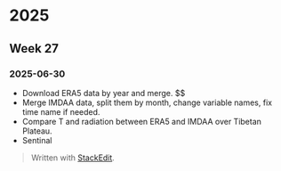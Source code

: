# 2025
## Week 27
### 2025-06-30
- Download ERA5 data by year and merge. $$
- Merge IMDAA data, split them by month, change variable names, fix time name if needed.
- Compare T and radiation between ERA5 and IMDAA over Tibetan Plateau.
- Sentinal 


> Written with [StackEdit](https://stackedit.io/).
<!--stackedit_data:
eyJoaXN0b3J5IjpbMTExMTA0ODAxMF19
-->